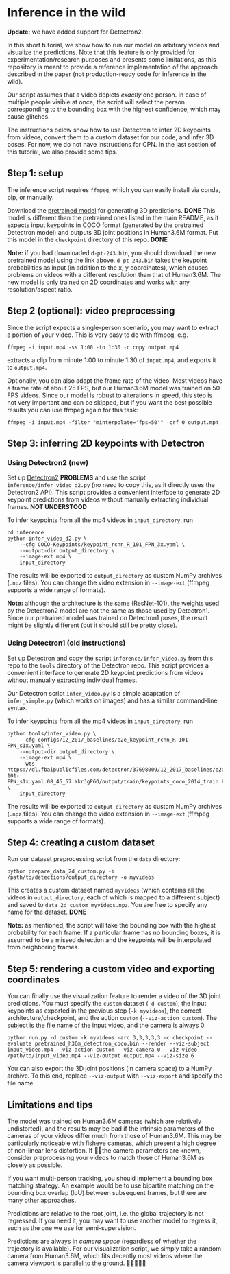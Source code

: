 # Inference in the wild

**Update:** we have added support for Detectron2.

In this short tutorial, we show how to run our model on arbitrary videos and visualize the predictions. Note that this feature is only provided for experimentation/research purposes and presents some limitations, as this repository is meant to provide a reference implementation of the approach described in the paper (not production-ready code for inference in the wild).

Our script assumes that a video depicts *exactly* one person. In case of multiple people visible at once, the script will select the person corresponding to the bounding box with the highest confidence, which may cause glitches.

The instructions below show how to use Detectron to infer 2D keypoints from videos, convert them to a custom dataset for our code, and infer 3D poses. For now, we do not have instructions for CPN. In the last section of this tutorial, we also provide some tips.

## Step 1: setup
The inference script requires `ffmpeg`, which you can easily install via conda, pip, or manually.

Download the [pretrained model](https://dl.fbaipublicfiles.com/video-pose-3d/pretrained_h36m_detectron_coco.bin) for generating 3D predictions. **DONE** This model is different than the pretrained ones listed in the main README, as it expects input keypoints in COCO format (generated by the pretrained Detectron model) and outputs 3D joint positions in Human3.6M format. Put this model in the `checkpoint` directory of this repo. **DONE**

**Note:** if you had downloaded `d-pt-243.bin`, you should download the new pretrained model using the link above. `d-pt-243.bin` takes the keypoint probabilities as input (in addition to the x, y coordinates), which causes problems on videos with a different resolution than that of Human3.6M. The new model is only trained on 2D coordinates and works with any resolution/aspect ratio.

## Step 2 (optional): video preprocessing
Since the script expects a single-person scenario, you may want to extract a portion of your video. This is very easy to do with ffmpeg, e.g.
```
ffmpeg -i input.mp4 -ss 1:00 -to 1:30 -c copy output.mp4
```
extracts a clip from minute 1:00 to minute 1:30 of `input.mp4`, and exports it to `output.mp4`.

Optionally, you can also adapt the frame rate of the video. Most videos have a frame rate of about 25 FPS, but our Human3.6M model was trained on 50-FPS videos. Since our model is robust to alterations in speed, this step is not very important and can be skipped, but if you want the best possible results you can use ffmpeg again for this task:
```
ffmpeg -i input.mp4 -filter "minterpolate='fps=50'" -crf 0 output.mp4
```

## Step 3: inferring 2D keypoints with Detectron

### Using Detectron2 (new)
Set up [Detectron2](https://github.com/facebookresearch/detectron2) **PROBLEMS** and use the script  `inference/infer_video_d2.py` (no need to copy this, as it directly uses the Detectron2 API). This script provides a convenient interface to generate 2D keypoint predictions from videos without manually extracting individual frames. **NOT UNDERSTOOD**

To infer keypoints from all the mp4 videos in `input_directory`, run
```
cd inference
python infer_video_d2.py \
    --cfg COCO-Keypoints/keypoint_rcnn_R_101_FPN_3x.yaml \
    --output-dir output_directory \
    --image-ext mp4 \
    input_directory
```
The results will be exported to `output_directory` as custom NumPy archives (`.npz` files). You can change the video extension in `--image-ext` (ffmpeg supports a wide range of formats).

**Note:** although the architecture is the same (ResNet-101), the weights used by the Detectron2 model are not the same as those used by Detectron1. Since our pretrained model was trained on Detectron1 poses, the result might be slightly different (but it should still be pretty close).

### Using Detectron1 (old instructions)
Set up [Detectron](https://github.com/facebookresearch/Detectron) and copy the script `inference/infer_video.py` from this repo to the `tools` directory of the Detectron repo. This script provides a convenient interface to generate 2D keypoint predictions from videos without manually extracting individual frames.

Our Detectron script `infer_video.py` is a simple adaptation of `infer_simple.py` (which works on images) and has a similar command-line syntax.

To infer keypoints from all the mp4 videos in `input_directory`, run
```
python tools/infer_video.py \
    --cfg configs/12_2017_baselines/e2e_keypoint_rcnn_R-101-FPN_s1x.yaml \
    --output-dir output_directory \
    --image-ext mp4 \
	--wts https://dl.fbaipublicfiles.com/detectron/37698009/12_2017_baselines/e2e_keypoint_rcnn_R-101-FPN_s1x.yaml.08_45_57.YkrJgP6O/output/train/keypoints_coco_2014_train:keypoints_coco_2014_valminusminival/generalized_rcnn/model_final.pkl \
    input_directory
```
The results will be exported to `output_directory` as custom NumPy archives (`.npz` files). You can change the video extension in `--image-ext` (ffmpeg supports a wide range of formats).

## Step 4: creating a custom dataset
Run our dataset preprocessing script from the `data` directory:
```
python prepare_data_2d_custom.py -i /path/to/detections/output_directory -o myvideos
```
This creates a custom dataset named `myvideos` (which contains all the videos in `output_directory`, each of which is mapped to a different subject) and saved to `data_2d_custom_myvideos.npz`. You are free to specify any name for the dataset. **DONE**

**Note:** as mentioned, the script will take the bounding box with the highest probability for each frame. If a particular frame has no bounding boxes, it is assumed to be a missed detection and the keypoints will be interpolated from neighboring frames.

## Step 5: rendering a custom video and exporting coordinates
You can finally use the visualization feature to render a video of the 3D joint predictions. You must specify the `custom` dataset (`-d custom`), the input keypoints as exported in the previous step (`-k myvideos`), the correct architecture/checkpoint, and the action `custom` (`--viz-action custom`). The subject is the file name of the input video, and the camera is always 0.
```
python run.py -d custom -k myvideos -arc 3,3,3,3,3 -c checkpoint --evaluate pretrained_h36m_detectron_coco.bin --render --viz-subject input_video.mp4 --viz-action custom --viz-camera 0 --viz-video /path/to/input_video.mp4 --viz-output output.mp4 --viz-size 6
```

You can also export the 3D joint positions (in camera space) to a NumPy archive. To this end, replace `--viz-output` with `--viz-export` and specify the file name.

## Limitations and tips
The model was trained on Human3.6M cameras (which are relatively undistorted), and the results may be bad if the intrinsic parameters of the cameras of your videos differ much from those of Human3.6M. This may be particularly noticeable with fisheye cameras, which present a high degree of non-linear lens distortion. If the camera parameters are known, consider preprocessing your videos to match those of Human3.6M as closely as possible.

If you want multi-person tracking, you should implement a bounding box matching strategy. An example would be to use bipartite matching on the bounding box overlap (IoU) between subsequent frames, but there are many other approaches.

Predictions are relative to the root joint, i.e. the global trajectory is not regressed. If you need it, you may want to use another model to regress it, such as the one we use for semi-supervision.

Predictions are always in *camera space* (regardless of whether the trajectory is available). For our visualization script, we simply take a random camera from Human3.6M, which fits decently most videos where the camera viewport is parallel to the ground. 	